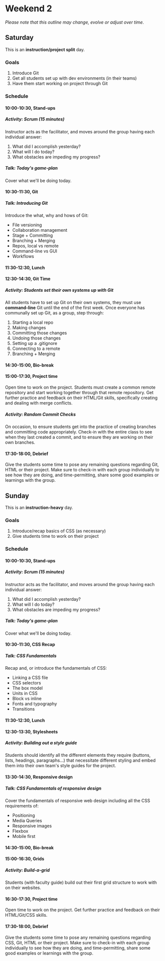 # Weekend 2
*Please note that this outline may change, evolve or adjust over time.*

## Saturday
This is an **instruction/project split** day.

### Goals
1. Introduce Git
2. Get all students set up with dev environments (in their teams)
3. Have them start working on project through Git

### Schedule
#### 10:00-10:30, Stand-ups
##### Activity: Scrum (15 minutes)
Instructor acts as the facilitator, and moves around the group having each individual answer:

1. What did I accomplish yesterday?
2. What will I do today?
3. What obstacles are impeding my progress?

##### Talk: Today's game-plan
Cover what we'll be doing today.



#### 10:30-11:30, Git
##### Talk: Introducing Git
Introduce the what, why and hows of Git:
- File versioning
- Collaboration management
- Stage + Committing
- Branching + Merging
- Repos, local vs remote
- Command-line vs GUI
- Workflows



#### 11:30-12:30, Lunch



#### 12:30-14:30, Git Time
##### Activity: Students set their own systems up with Git
All students have to set up Git on their own systems, they must use **command-line** Git until the end of the first week. Once everyone has communally set up Git, as a group, step through:
1. Starting a local repo
2. Making changes
3. Committing those changes
4. Undoing those changes
5. Setting up a .gitignore
6. Connecting to a remote
7. Branching + Merging



#### 14:30-15:00, Bio-break



#### 15:00-17:30, Project time
Open time to work on the project. Students must create a common remote repository and start working together through that remote repository. Get further practice and feedback on their HTML/Git skills, specifically creating and dealing with merge conflicts.

##### Activity: Random Commit Checks
On occasion, to ensure students get into the practice of creating branches and committing code appropriately. Check-in with the entire class to see when they last created a commit, and to ensure they are working on their own branches.



#### 17:30-18:00, Debrief
Give the students some time to pose any remaining questions regarding Git, HTML or their project. Make sure to check-in with each group individually to see how they are doing, and time-permitting, share some good examples or learnings with the group.




## Sunday
This is an **instruction-heavy** day.

### Goals
1. Introduce/recap basics of CSS (as necessary)
2. Give students time to work on their project

### Schedule
#### 10:00-10:30, Stand-ups
##### Activity: Scrum (15 minutes)
Instructor acts as the facilitator, and moves around the group having each individual answer:

1. What did I accomplish yesterday?
2. What will I do today?
3. What obstacles are impeding my progress?

##### Talk: Today's game-plan
Cover what we'll be doing today.



#### 10:30-11:30, CSS Recap
##### Talk: CSS Fundamentals
Recap and, or introduce the fundamentals of CSS:
- Linking a CSS file
- CSS selectors
- The box model
- Units in CSS
- Block vs inline
- Fonts and typography
- Transitions


#### 11:30-12:30, Lunch



#### 12:30-13:30, Stylesheets
##### Activity: Building out a style guide
Students should identify all the different elements they require (buttons, lists, headings, paragraphs...) that necessitate different styling and embed them into their own team's style guides for the project.



#### 13:30-14:30, Responsive design
##### Talk: CSS Fundamentals of responsive design
Cover the fundamentals of responsive web design including all the CSS requirements of:
- Positioning
- Media Queries
- Responsive images
- Flexbox
- Mobile first



#### 14:30-15:00, Bio-break



#### 15:00-16:30, Grids
##### Activity: Build-a-grid
Students (with faculty guide) build out their first grid structure to work with on their websites.



#### 16:30-17:30, Project time
Open time to work on the project. Get further practice and feedback on their HTML/Git/CSS skills.



#### 17:30-18:00, Debrief
Give the students some time to pose any remaining questions regarding CSS, Git, HTML or their project. Make sure to check-in with each group individually to see how they are doing, and time-permitting, share some good examples or learnings with the group.

